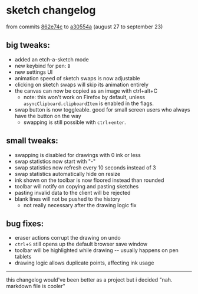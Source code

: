 # sketch changelog
from commits [862e74c](https://github.com/quackbarc/sketch/commit/862e74c44b2d41a2ead55002fb92ae7a1911f468)
to [a30554a](https://github.com/quackbarc/sketch/commit/a30554a96bc715d867d53af4ef2d76045c19ec43)
(august 27 to september 23)

## big tweaks:
* added an etch-a-sketch mode
* new keybind for pen: `B`
* new settings UI
* animation speed of sketch swaps is now adjustable
* clicking on sketch swaps will skip its animation entirely
* the canvas can now be copied as an image with ctrl+alt+C
	* note: this won't work on Firefox by default, unless `asyncClipboard.clipboardItem` is enabled in the flags.
* swap button is now toggleable. good for small screen users who always have the button on the way
	* swapping is still possible with `ctrl`+`enter`.

## small tweaks:
* swapping is disabled for drawings with 0 ink or less
* swap statistics now start with "-"
* swap statistics now refresh every 10 seconds instead of 3
* swap statistics automatically hide on resize
* ink shown on the toolbar is now floored instead than rounded
* toolbar will notify on copying and pasting sketches
* pasting invalid data to the client will be rejected
* blank lines will not be pushed to the history
	* not really necessary after the drawing logic fix

## bug fixes:
* eraser actions corrupt the drawing on undo
* `ctrl`+`S` still opens up the default browser save window
* toolbar will be highlighted while drawing -- usually happens on pen tablets
* drawing logic allows duplicate points, affecting ink usage

---

this changelog would've been better as a project but i decided "nah. markdown file is cooler"
